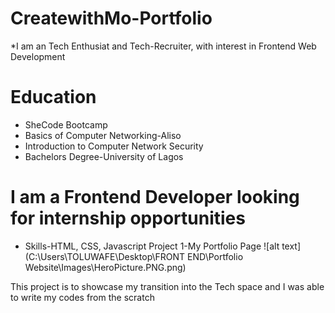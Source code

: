 # CreatewithMo-Portfolio
*I am an Tech Enthusiat and Tech-Recruiter, with interest in Frontend Web Development

# Education
* SheCode Bootcamp
* Basics of Computer Networking-Aliso
* Introduction to Computer Network Security
* Bachelors Degree-University of Lagos

# I am a Frontend Developer looking for internship opportunities
* Skills-HTML, CSS, Javascript
Project 1-My Portfolio Page
![alt text](C:\Users\TOLUWAFE\Desktop\FRONT END\Portfolio Website\Images\HeroPicture.PNG.png)

This project is to showcase my transition into the Tech space and I was able to write my codes from the scratch
